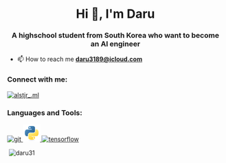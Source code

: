 <h1 align="center">Hi 👋, I'm Daru</h1>
<h3 align="center">A highschool student from South Korea who want to become an AI engineer </h3>


- 📫 How to reach me **daru3189@icloud.com**

<h3 align="left">Connect with me:</h3>
<p align="left">
<a href="https://instagram.com/alstjr_.ml" target="blank"><img align="center" src="https://raw.githubusercontent.com/rahuldkjain/github-profile-readme-generator/master/src/images/icons/Social/instagram.svg" alt="alstjr_.ml" height="30" width="40" /></a>
</p>

<h3 align="left">Languages and Tools:</h3>
<p align="left"> <a href="https://git-scm.com/" target="_blank" rel="noreferrer"> <img src="https://www.vectorlogo.zone/logos/git-scm/git-scm-icon.svg" alt="git" width="40" height="40"/> </a> <a href="https://www.python.org" target="_blank" rel="noreferrer"> <img src="https://raw.githubusercontent.com/devicons/devicon/master/icons/python/python-original.svg" alt="python" width="40" height="40"/> </a> <a href="https://www.tensorflow.org" target="_blank" rel="noreferrer"> <img src="https://www.vectorlogo.zone/logos/tensorflow/tensorflow-icon.svg" alt="tensorflow" width="40" height="40"/> </a> </p>

<p>&nbsp;<img align="center" src="https://github-readme-stats.vercel.app/api?username=daru31&show_icons=true&locale=en" alt="daru31" /></p>


